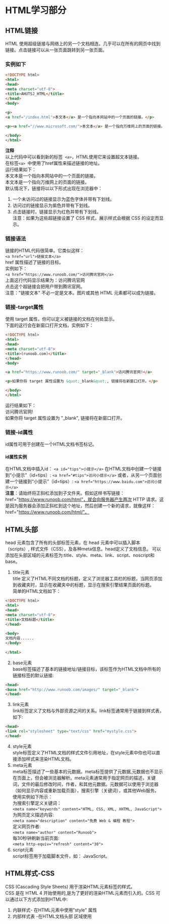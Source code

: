 # HTML学习部分  
## HTML链接  
HTML 使用超级链接与网络上的另一个文档相连。几乎可以在所有的网页中找到链接。点击链接可以从一张页面跳转到另一张页面。  
### 实例如下  
```html
<!DOCTYPE html>
<html>
<head>
<meta charset="utf-8">
<title>AHUTSJ_HTML</title>
</head>
<body>  
  
<p>
<a href="/index.html">本文本</a> 是一个指向本网站中的一个页面的链接。</p> 

<p><a href="//www.microsoft.com/">本文本</a> 是一个指向万维网上的页面的链接。</p>

</body>
</html>  
```   
**注释**  
以上代码中可以看到新的标签`` <a>``，HTML使用它来设置超文本链接。  
在标签``<a> ``中使用了href属性来描述链接的地址。   
运行结果如下：  
本文本是一个指向本网站中的一个页面的链接。  
本文本是一个指向万维网上的页面的链接。  
默认情况下，链接将以以下形式出现在浏览器中：  
1. 一个未访问过的链接显示为蓝色字体并带有下划线。  
2. 访问过的链接显示为紫色并带有下划线。  
3. 点击链接时，链接显示为红色并带有下划线。  
注意：如果为这些超链接设置了 CSS 样式，展示样式会根据 CSS 的设定而显示。  
### 链接语法  
链接的HTML代码很简单。它类似这样：  
`<a href="url">链接文本</a>`  
href 属性描述了链接的目标。  
实例如下：  
```<a href="https://www.runoob.com/">访问腾讯官网</a>```  
上面这行代码显示结果为：访问腾讯官网  
点击这个超链接会把用户带到腾讯官网。  
注意："链接文本" 不必一定是文本。图片或其他 HTML 元素都可以成为链接。  
### 链接-target属性  
使用 target 属性，你可以定义被链接的文档在何处显示。  
下面的这行会在新窗口打开文档，实例如下：  
```html  
<!DOCTYPE html>
<html>
<head> 
<meta charset="utf-8"> 
<title>(runoob.com)</title> 
</head>
<body>

<a href="https://www.runoob.com/" target="_blank">访问腾讯官网!</a>

<p>如果你将 target 属性设置为 &quot;_blank&quot;, 链接将在新窗口打开。</p>

</body>
</html>   
```  
运行结果如下：  
访问腾讯官网!  
如果你将 target 属性设置为 "_blank", 链接将在新窗口打开。  
### 链接-id属性  
id属性可用于创建在一个HTML文档书签标记。  
#### id属性实例  
在HTML文档中插入id：
`<a id="tips">小提示</a>`
在HTML文档中创建一个链接到“小提示”（id=tips）:
`<a href="#tips">访问小提示</a>`
或者，从另一个页面创建一个链接到“小提示”（id=tips）:
`<a href="https://www.baidu.com">访问小提示</a>`  
**注意**：请始终将正斜杠添加到子文件夹。假如这样书写链接：href="https://www.runoob.com/html"，就会向服务器产生两次 HTTP 请求。这是因为服务器会添加正斜杠到这个地址，然后创建一个新的请求，就像这样：href="https://www.runoob.com/html/"。  
## HTML头部  
head 元素包含了所有的头部标签元素，在 head 元素中可以插入脚本（scripts）, 样式文件（CSS），及各种meta信息。head定义了文档信息。
可以添加在头部区域的元素标签为:title、style、meta、link、script、noscript和base。  
1. title元素  
title 定义了HTML不同文档的标题，定义了浏览器工具栏的标题，当网页添加到收藏夹时，显示在收藏夹中的标题，显示在搜索引擎结果页面的标题。  
简单的HTML文档如下：  
```html
<!DOCTYPE html>
<html>
<head> 
<meta charset="utf-8"> 
<title>文档标题</title>
</head>
 
<body>
文档内容......
</body>
 
</html>  
```  
2. base元素  
base标签描述了基本的链接地址/链接目标，该标签作为HTML文档中所有的链接标签的默认链接:   
```html 
<head>
<base href="http://www.runoob.com/images/" target="_blank">
</head>  
```  
3. link元素  
link标签定义了文档与外部资源之间的关系。link标签通常用于链接到样式表，如下:  
```html  
<head>
<link rel="stylesheet" type="text/css" href="mystyle.css">
</head>  
```  
4. style元素  
style标签定义了HTML文档的样式文件引用地址，在style元素中你也可以直接添加样式来渲染HTML文档。  
5. meta元素  
meta标签描述了一些基本的元数据。meta标签提供了元数据,元数据也不显示在页面上，但会被浏览器解析。meta元素通常用于指定网页的描述，关键词，文件的最后修改时间，作者，和其他元数据。元数据可以使用于浏览器（如何显示内容或重新加载页面），搜索引擎（关键词），或其他Web服务。  
使用实例如下所示：  
为搜索引擎定义关键词：  
`<meta name="keywords" content="HTML, CSS, XML, XHTML, JavaScript">`  
为网页定义描述内容:  
`<meta name="description" content="免费 Web & 编程 教程">`  
定义网页作者:  
`<meta name="author" content="Runoob">`  
每30秒钟刷新当前页面:  
`<meta http-equiv="refresh" content="30">`  
6. script元素  
script标签用于加载脚本文件，如： JavaScript。  
## HTML样式-CSS  
CSS (Cascading Style Sheets) 用于渲染HTML元素标签的样式。  
CSS 是在 HTML 4 开始使用的,是为了更好的渲染HTML元素而引入的。CSS 可以通过以下方式添加到HTML中:  
1. 内联样式- 在HTML元素中使用"style" 属性  
2. 内部样式表 -在HTML文档头部 <head> 区域使用<style> 元素 来包含CSS  
3. 外部引用 - 使用外部 CSS 文件  
最好的方式是通过外部引用CSS文件。  
###  内联样式  
当特殊的样式需要应用到个别元素时，就可以使用内联样式。 使用内联样式的方法是在相关的标签中使用样式属性。样式属性可以包含任何 CSS 属性。以下实例显示出如何改变段落的颜色和左外边距。  
`<p style="color:blue;margin-left:20px;">这是一个段落。</p>`  
1. 样式实例—背景色  
背景色属性（background-color）定义一个元素的背景颜色：  
```html  
<!DOCTYPE html>
<html>
<head> 
<meta charset="utf-8"> 
<title>(runoob.com)</title> 
</head>
<body style="background-color:yellow;">
<h2 style="background-color:red;">这是一个标题</h2>
<p style="background-color:green;">这是一个段落。</p>
</body>
</html>  
```  
运行结果是：背景（黄色），这是一个标题（红色），这是一个段落（绿色）。  
2. 样式实例—字体大小颜色  
可以使用font-family（字体），color（颜色），和font-size（字体大小）属性来定义字体的样式:  
```html  
<h1 style="font-family:verdana;">一个标题</h1>
<p style="font-family:arial;color:red;font-size:20px;">一个段落。</p>
```   
现在通常使用font-family（字体），color（颜色），和font-size（字体大小）属性来定义文本样式，而不是使用<font>标签。 
3. 样式实例-文本对齐方式  
使用 text-align（文字对齐）属性指定文本的水平与垂直对齐方式：  
```html  
<h1 style="text-align:center;">居中对齐的标题</h1>
<p>这是一个段落。</p>
```  
### 内部样式表  
当单个文件需要特别样式时，就可以使用内部样式表。可以在head部分通过style标签定义内部样式表:  
```html  
<head>
<style type="text/css">
body {background-color:yellow;}
p {color:blue;}
</style>
</head>
```  
### 外部样式表  
当样式需要被应用到很多页面的时候，外部样式表将是理想的选择。使用外部样式表，就可以通过更改一个文件来改变整个站点的外观。比如：  
```html  
<head>
<link rel="stylesheet" type="text/css" href="mystyle.css">
</head>
```  
**注意**：style定义文本样式，link定义资源引用地址。

     
     
  




 

  
  
  


